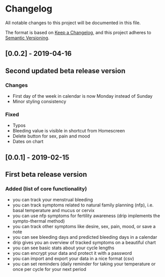 # Changelog
All notable changes to this project will be documented in this file.

The format is based on [Keep a Changelog](https://keepachangelog.com/en/1.0.0/),
and this project adheres to [Semantic Versioning](https://semver.org/spec/v2.0.0.html).

## [0.0.2] - 2019-04-16
## Second updated beta release version
### Changes
- First day of the week in calendar is now Monday instead of Sunday
- Minor styling consistency

### Fixed
- Typos
- Bleeding value is visible in shortcut from Homescreen
- Delete button for sex, pain and mood
- Dates on chart

## [0.0.1] - 2019-02-15
## First beta release version
### Added (list of core functionality)
- you can track your menstrual bleeding
- you can track symptoms related to natural family planning (nfp), i.e. basal temperature and mucus or cervix
- you can use nfp symptoms for fertility awareness (drip implements the sympto-thermal method)
- you can track other symptoms like desire, sex, pain, mood, or save a note
- you can see bleeding days and predicted bleeding days in a calendar
- drip gives you an overview of tracked symptoms on a beautiful chart
- you can see basic stats about your cycle lengths
- you can encrypt your data and protect it with a password
- you can import and export your data in a nice format (csv)
- you can set reminders (daily reminder for taking your temperature or once per cycle for your next period